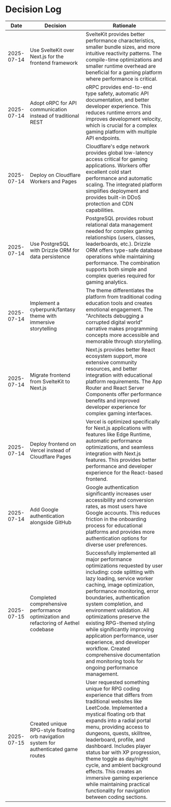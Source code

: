 # Decision Log

| Date | Decision | Rationale |
|------|----------|-----------|
| 2025-07-14 | Use SvelteKit over Next.js for the frontend framework | SvelteKit provides better performance characteristics, smaller bundle sizes, and more intuitive reactivity patterns. The compile-time optimizations and smaller runtime overhead are beneficial for a gaming platform where performance is critical. |
| 2025-07-14 | Adopt oRPC for API communication instead of traditional REST | oRPC provides end-to-end type safety, automatic API documentation, and better developer experience. This reduces runtime errors and improves development velocity, which is crucial for a complex gaming platform with multiple API endpoints. |
| 2025-07-14 | Deploy on Cloudflare Workers and Pages | Cloudflare's edge network provides global low-latency access critical for gaming applications. Workers offer excellent cold start performance and automatic scaling. The integrated platform simplifies deployment and provides built-in DDoS protection and CDN capabilities. |
| 2025-07-14 | Use PostgreSQL with Drizzle ORM for data persistence | PostgreSQL provides robust relational data management needed for complex gaming relationships (users, classes, leaderboards, etc.). Drizzle ORM offers type-safe database operations while maintaining performance. The combination supports both simple and complex queries required for gaming analytics. |
| 2025-07-14 | Implement a cyberpunk/fantasy theme with immersive storytelling | The theme differentiates the platform from traditional coding education tools and creates emotional engagement. The "Architects debugging a corrupted digital world" narrative makes programming concepts more accessible and memorable through storytelling. |
| 2025-07-14 | Migrate frontend from SvelteKit to Next.js | Next.js provides better React ecosystem support, more extensive community resources, and better integration with educational platform requirements. The App Router and React Server Components offer performance benefits and improved developer experience for complex gaming interfaces. |
| 2025-07-14 | Deploy frontend on Vercel instead of Cloudflare Pages | Vercel is optimized specifically for Next.js applications with features like Edge Runtime, automatic performance optimizations, and seamless integration with Next.js features. This provides better performance and developer experience for the React-based frontend. |
| 2025-07-14 | Add Google authentication alongside GitHub | Google authentication significantly increases user accessibility and conversion rates, as most users have Google accounts. This reduces friction in the onboarding process for educational platforms and provides more authentication options for diverse user preferences. |
| 2025-07-15 | Completed comprehensive performance optimization and refactoring of Aethel codebase | Successfully implemented all major performance optimizations requested by user including: code splitting with lazy loading, service worker caching, image optimization, performance monitoring, error boundaries, authentication system completion, and environment validation. All optimizations preserve the existing RPG-themed styling while significantly improving application performance, user experience, and developer workflow. Created comprehensive documentation and monitoring tools for ongoing performance management. |
| 2025-07-15 | Created unique RPG-style floating orb navigation system for authenticated game routes | User requested something unique for RPG coding experience that differs from traditional websites like LeetCode. Implemented a mystical floating orb that expands into a radial portal menu, providing access to dungeons, quests, skilltree, leaderboard, profile, and dashboard. Includes player status bar with XP progression, theme toggle as day/night cycle, and ambient background effects. This creates an immersive gaming experience while maintaining practical functionality for navigation between coding sections. |
